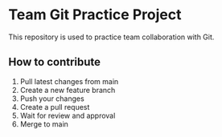 # Team Git Practice Project

This repository is used to practice team collaboration with Git.

## How to contribute
1. Pull latest changes from main
2. Create a new feature branch
3. Push your changes
4. Create a pull request
5. Wait for review and approval
6. Merge to main
